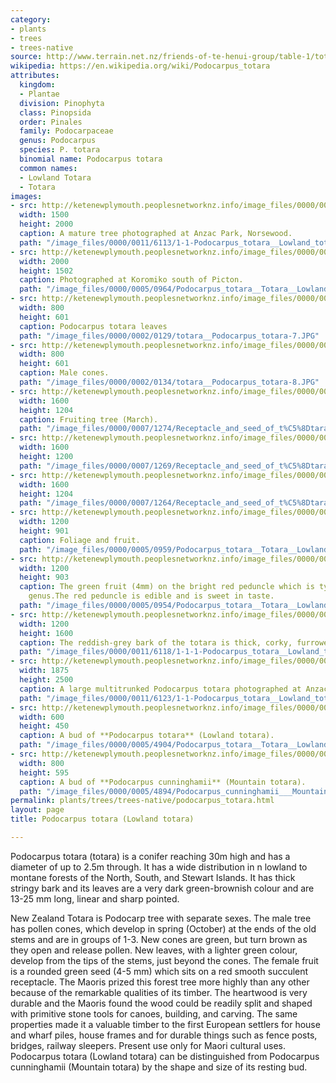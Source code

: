 ```yaml
---
category:
- plants
- trees
- trees-native
source: http://www.terrain.net.nz/friends-of-te-henui-group/table-1/totara.html
wikipedia: https://en.wikipedia.org/wiki/Podocarpus_totara
attributes:
  kingdom:
  - Plantae
  division: Pinophyta
  class: Pinopsida
  order: Pinales
  family: Podocarpaceae
  genus: Podocarpus
  species: P. totara
  binomial name: Podocarpus totara
  common names:
  - Lowland Totara
  - Totara
images:
- src: http://ketenewplymouth.peoplesnetworknz.info/image_files/0000/0011/6113/1-1-Podocarpus_totara__Lowland_totara_-002.JPG
  width: 1500
  height: 2000
  caption: A mature tree photographed at Anzac Park, Norsewood.
  path: "/image_files/0000/0011/6113/1-1-Podocarpus_totara__Lowland_totara_-002.JPG"
- src: http://ketenewplymouth.peoplesnetworknz.info/image_files/0000/0005/0964/Podocarpus_totara__Totara__Lowland_Totara-016.JPG
  width: 2000
  height: 1502
  caption: Photographed at Koromiko south of Picton.
  path: "/image_files/0000/0005/0964/Podocarpus_totara__Totara__Lowland_Totara-016.JPG"
- src: http://ketenewplymouth.peoplesnetworknz.info/image_files/0000/0002/0129/totara__Podocarpus_totara-7.JPG
  width: 800
  height: 601
  caption: Podocarpus totara leaves
  path: "/image_files/0000/0002/0129/totara__Podocarpus_totara-7.JPG"
- src: http://ketenewplymouth.peoplesnetworknz.info/image_files/0000/0002/0134/totara__Podocarpus_totara-8.JPG
  width: 800
  height: 601
  caption: Male cones.
  path: "/image_files/0000/0002/0134/totara__Podocarpus_totara-8.JPG"
- src: http://ketenewplymouth.peoplesnetworknz.info/image_files/0000/0007/1274/Receptacle_and_seed_of_t%C5%8Dtara-009.JPG
  width: 1600
  height: 1204
  caption: Fruiting tree (March).
  path: "/image_files/0000/0007/1274/Receptacle_and_seed_of_t%C5%8Dtara-009.JPG"
- src: http://ketenewplymouth.peoplesnetworknz.info/image_files/0000/0007/1269/Receptacle_and_seed_of_t%C5%8Dtara-007.JPG
  width: 1600
  height: 1200
  path: "/image_files/0000/0007/1269/Receptacle_and_seed_of_t%C5%8Dtara-007.JPG"
- src: http://ketenewplymouth.peoplesnetworknz.info/image_files/0000/0007/1264/Receptacle_and_seed_of_t%C5%8Dtara-004.JPG
  width: 1600
  height: 1204
  path: "/image_files/0000/0007/1264/Receptacle_and_seed_of_t%C5%8Dtara-004.JPG"
- src: http://ketenewplymouth.peoplesnetworknz.info/image_files/0000/0005/0959/Podocarpus_totara__Totara__Lowland_Totara-014.JPG
  width: 1200
  height: 901
  caption: Foliage and fruit.
  path: "/image_files/0000/0005/0959/Podocarpus_totara__Totara__Lowland_Totara-014.JPG"
- src: http://ketenewplymouth.peoplesnetworknz.info/image_files/0000/0005/0954/Podocarpus_totara__Totara__Lowland_Totara-009.JPG
  width: 1200
  height: 903
  caption: The green fruit (4mm) on the bright red peduncle which is typical of this
    genus.The red peduncle is edible and is sweet in taste.
  path: "/image_files/0000/0005/0954/Podocarpus_totara__Totara__Lowland_Totara-009.JPG"
- src: http://ketenewplymouth.peoplesnetworknz.info/image_files/0000/0011/6118/1-1-1-Podocarpus_totara__Lowland_totara_-001.JPG
  width: 1200
  height: 1600
  caption: The reddish-grey bark of the totara is thick, corky, furrowed and stringy.
  path: "/image_files/0000/0011/6118/1-1-1-Podocarpus_totara__Lowland_totara_-001.JPG"
- src: http://ketenewplymouth.peoplesnetworknz.info/image_files/0000/0011/6123/1-1-Podocarpus_totara__Lowland_totara_.JPG
  width: 1875
  height: 2500
  caption: A large multitrunked Podocarpus totara photographed at Anzac Park, Norsewood.
  path: "/image_files/0000/0011/6123/1-1-Podocarpus_totara__Lowland_totara_.JPG"
- src: http://ketenewplymouth.peoplesnetworknz.info/image_files/0000/0005/4904/Podocarpus_totara__Totara__Lowland_Totara-004.JPG
  width: 600
  height: 450
  caption: A bud of **Podocarpus totara** (Lowland totara).
  path: "/image_files/0000/0005/4904/Podocarpus_totara__Totara__Lowland_Totara-004.JPG"
- src: http://ketenewplymouth.peoplesnetworknz.info/image_files/0000/0005/4894/Podocarpus_cunninghamii___Mountain_totara-003.jpg
  width: 800
  height: 595
  caption: A bud of **Podocarpus cunninghamii** (Mountain totara).
  path: "/image_files/0000/0005/4894/Podocarpus_cunninghamii___Mountain_totara-003.jpg"
permalink: plants/trees/trees-native/podocarpus_totara.html
layout: page
title: Podocarpus totara (Lowland totara)

---
```

Podocarpus totara (totara) is a conifer reaching 30m high and has a diameter of up to 2.5m through. It has a wide distribution in n lowland to montane forests of the North, South, and Stewart Islands. It has thick stringy bark and its leaves are a very dark green-brownish colour and are 13-25 mm long, linear and sharp pointed.

New Zealand Totara is Podocarp tree with separate sexes. The male tree has pollen cones, which develop in spring (October) at the ends of the old stems and are in groups of 1-3. New cones are green, but turn brown as they open and release pollen. New leaves, with a lighter green colour, develop from the tips of the stems, just beyond the cones.
The female fruit is a rounded green seed (4-5 mm) which sits on a red smooth succulent receptacle.
The Maoris prized this forest tree more highly than any other because of the remarkable qualities of its timber. The heartwood is very durable and the Maoris found the wood could be readily split and shaped with primitive stone tools for canoes, building, and carving. The same properties made it a valuable timber to the first European settlers for house and wharf piles, house frames and for durable things such as fence posts, bridges, railway sleepers. Present use only for Maori cultural uses.
Podocarpus totara (Lowland totara) can be distinguished from Podocarpus cunninghamii (Mountain totara) by the shape and size of its resting bud.

